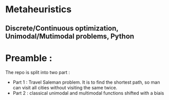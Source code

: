 # Metaheuristics
Discrete/Continuous optimization, Unimodal/Mutimodal problems, Python 
---

# Preamble : 

The repo is split into two part : 
- Part 1 : Travel Saleman problem. It is to find the shortest path, so man can visit all cities without visiting the same twice.  
- Part 2 : classical unimodal and multimodal functions shifted with a biais  
